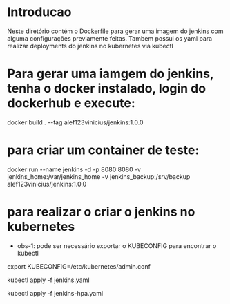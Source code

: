 # Introducao 

Neste diretório contém o Dockerfile para gerar uma imagem do jenkins com alguma configurações previamente feitas.
Tambem possui os yaml para realizar deployments do jenkins no kubernetes via kubectl

# Para gerar uma iamgem do jenkins, tenha o docker instalado, login do dockerhub e execute:

docker build . --tag alef123vinicius/jenkins:1.0.0

# para criar um container de teste:

docker run --name jenkins -d -p 8080:8080 -v jenkins_home:/var/jenkins_home -v jenkins_backup:/srv/backup alef123vinicius/jenkins:1.0.0

# para realizar o criar o jenkins no kubernetes 

- obs-1: pode ser necessário exportar o KUBECONFIG para encontrar o kubectl

export KUBECONFIG=/etc/kubernetes/admin.conf

kubectl apply -f jenkins.yaml

kubectl apply -f jenkins-hpa.yaml